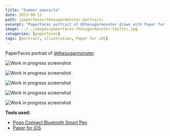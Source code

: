 ```yaml
---
title: "Summer popsicle"
date: 2013-08-12
path: /paperfaces/thesugarmonster-portrait/
excerpt: "PaperFaces portrait of @thesugarmonster drawn with Paper for iOS on an iPad."
image: ../../images/paperfaces-thesugarmonster-twitter.jpg
categories: [paperfaces]
tags: [portrait, illustration, Paper for iOS]
---
```


PaperFaces portrait of [@thesugarmonster](https://twitter.com/thesugarmonster).

![Work in progress screenshot](../../images/paperfaces-thesugarmonster-process-1-lg.jpg)

![Work in progress screenshot](../../images/paperfaces-thesugarmonster-process-2-lg.jpg)

![Work in progress screenshot](../../images/paperfaces-thesugarmonster-process-3-lg.jpg)

![Work in progress screenshot](../../images/paperfaces-thesugarmonster-process-4-lg.jpg)

![Work in progress screenshot](../../images/paperfaces-thesugarmonster-process-5-lg.jpg)

**Tools used:**

- [Pogo Connect Bluetooth Smart Pen](https://www.amazon.com/gp/product/B009K448L4/ref=as_li_ss_tl?ie=UTF8&camp=1789&creative=390957&creativeASIN=B009K448L4&linkCode=as2&tag=mademist-20)
- [Paper for iOS](https://paper.bywetransfer.com/)
